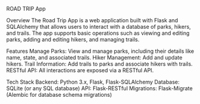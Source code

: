 ROAD TRIP App

Overview
The Road Trip App is a web application built with Flask and SQLAlchemy that allows users to interact with a database of parks, hikers, and trails. The app supports basic operations such as viewing and editing parks, adding and editing hikers, and managing trails.

Features
Manage Parks: View and manage parks, including their details like name, state, and associated trails.
Hiker Management: Add and update hikers.
Trail Information: Add trails to parks and associate hikers with trails.
RESTful API: All interactions are exposed via a RESTful API.

Tech Stack
Backend: Python 3.x, Flask, Flask-SQLAlchemy
Database: SQLite (or any SQL database)
API: Flask-RESTful
Migrations: Flask-Migrate (Alembic for database schema migrations)
